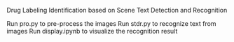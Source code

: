 Drug Labeling Identification based on Scene Text Detection and Recognition

Run pro.py to pre-process the images
Run stdr.py to recognize text from images
Run display.ipynb to visualize the recognition result 
